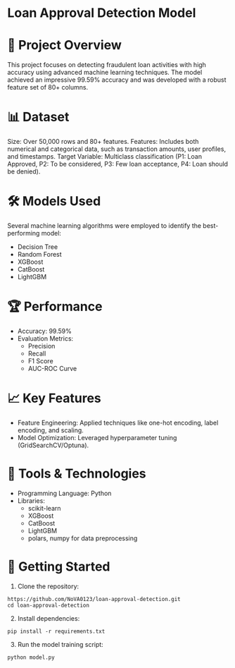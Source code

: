 # Loan Approval Detection Model


# 🚀 Project Overview

This project focuses on detecting fraudulent loan activities with high accuracy using advanced machine learning techniques. The model achieved an impressive 99.59% accuracy and was developed with a robust feature set of 80+ columns.


# 📊 Dataset

Size: Over 50,000 rows and 80+ features.
Features: Includes both numerical and categorical data, such as transaction amounts, user profiles, and timestamps.
Target Variable: Multiclass classification (P1: Loan Approved, P2: To be considered, P3: Few loan acceptance, P4: Loan should be denied).


# 🛠️ Models Used

Several machine learning algorithms were employed to identify the best-performing model:
- Decision Tree
- Random Forest
- XGBoost
- CatBoost
- LightGBM

# 🏆 Performance

- Accuracy: 99.59%
- Evaluation Metrics:
  - Precision
  - Recall
  - F1 Score
  - AUC-ROC Curve

 
# 📈 Key Features

- Feature Engineering: Applied techniques like one-hot encoding, label encoding, and scaling.
- Model Optimization: Leveraged hyperparameter tuning (GridSearchCV/Optuna).


# 🧰 Tools & Technologies

- Programming Language: Python
- Libraries:
  - scikit-learn
  - XGBoost
  - CatBoost
  - LightGBM
  - polars, numpy for data preprocessing


# 🚀 Getting Started

1. Clone the repository:
```
https://github.com/NoVA0123/loan-approval-detection.git
cd loan-approval-detection
```

2. Install dependencies:
```
pip install -r requirements.txt

```
3. Run the model training script:
```
python model.py
```
